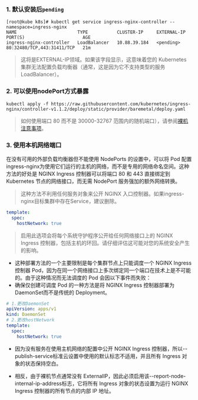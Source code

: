 ### 1. 默认安装后`pending`
```shell
[root@kube k8s]# kubectl get service ingress-nginx-controller --namespace=ingress-nginx
NAME                       TYPE           CLUSTER-IP     EXTERNAL-IP   PORT(S)                      AGE
ingress-nginx-controller   LoadBalancer   10.88.39.184   <pending>     80:32480/TCP,443:31411/TCP   21m
```
> 这将是EXTERNAL-IP领域。如果该字段显示<pending>，这意味着您的 Kubernetes 集群无法配置负载均衡器（通常，这是因为它不支持类型的服务LoadBalancer）。

### 2. 可以使用nodePort方式暴露
```shell
kubectl apply -f https://raw.githubusercontent.com/kubernetes/ingress-nginx/controller-v1.1.2/deploy/static/provider/baremetal/deploy.yaml
```
> 如何使用端口 80 而不是 30000-32767 范围内的随机端口），请参阅[裸机注意事项](https://kubernetes.github.io/ingress-nginx/deploy/baremetal/)。

### 3. 使用本机网络端口
在没有可用的外部负载均衡器但不能使用 NodePorts 的设置中，可以将 Pod 配置ingress-nginx为使用它们运行的主机的网络，而不是专用的网络命名空间。这种方法的好处是 NGINX Ingress 控制器可以将端口 80 和 443 直接绑定到 Kubernetes 节点的网络接口，而无需 NodePort 服务强加的额外网络转换。
>这种方法不利用任何服务对象来公开 NGINX 入口控制器。如果ingress-nginx目标集群中存在Service，建议删除。
```yaml
template:
  spec:
    hostNetwork: true
```
>启用此选项会将每个系统守护程序公开给任何网络接口上的 NGINX Ingress 控制器，包括主机的环回。请仔细评估这可能对您的系统安全产生的影响。

- 这种部署方法的一个主要限制是每个集群节点上只能调度一个 NGINX Ingress 控制器 Pod，因为在同一个网络接口上多次绑定同一个端口在技术上是不可能的。由于这种情况而无法调度的 Pod 会因以下事件而失败：
- 确保仅创建可调度 Pod 的一种方法是将 NGINX Ingress 控制器部署为DaemonSet而不是传统的 Deployment。
```yaml
# 1.更改DaemonSet
apiVersion: apps/v1
kind: DaemonSet
# 2.更改hostNetwork
template:
  spec:
    hostNetwork: true
```

- 因为没有服务在使用主机网络的配置中公开 NGINX Ingress 控制器，所以--publish-service标准云设置中使用的默认标志不适用，并且所有 Ingress 对象的状态保持空白。

- 相反，由于裸机节点通常没有 ExternalIP，因此必须启用该--report-node-internal-ip-address标志，它将所有 Ingress 对象的状态设置为运行 NGINX Ingress 控制器的所有节点的内部 IP 地址。